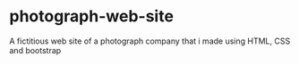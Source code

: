 # photograph-web-site
A fictitious web site of a photograph company that i made using HTML, CSS and bootstrap
